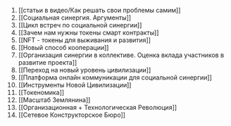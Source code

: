 1. [[статьи в видео/Как решать свои проблемы самим]]
2. [[Социальная синергия. Аргументы]]
3. [[Цикл встреч по социальной синергии]]
4. [[Зачем нам нужны токены смарт контракты]]
5. [[NFT - токены для выживания и развития]]
6. [[Новый способ кооперации]]
7. [[Организация синергии в коллективе. Оценка вклада участников в развитие проекта]]
8. [[Переход на новый уровень цивилизации]]
9. [[Платформа онлайн коммуникации для социальной синергии]]
10. [[Инструменты Новой Цивилизации]]
11. [[Токеномика]]
12. [[Масштаб Землянина]]
13. [[Организационная + Технологическая Революция]]
14. [[Сетевое Конструкторское Бюро]]